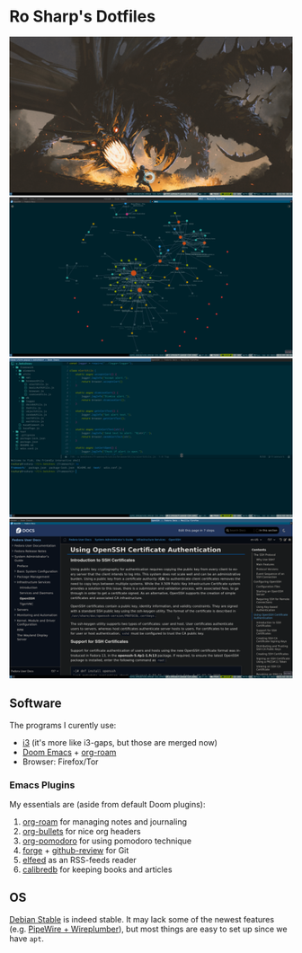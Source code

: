 # Ro Sharp's Dotfiles

![Desktop](./images/1.png)
![ORUI in Firefox](./images/2.png)
![Emacs](./images/3.png)
![Filefox](./images/4.png)

## Software

The programs I curently use:

- [i3](https://github.com/Airblader/i3) (it's more like i3-gaps, but those are merged now)
- [Doom Emacs](https://github.com/doomemacs/doomemacs) + [org-roam](https://github.com/org-roam/org-roam)
- Browser: Firefox/Tor

### Emacs Plugins

My essentials are (aside from default Doom plugins):

1. [org-roam](https://github.com/org-roam/org-roam) for managing notes and journaling
2. [org-bullets](https://melpa.org/#/org-bullets) for nice org headers
3. [org-pomodoro](https://melpa.org/#/org-pomodoro) for using pomodoro technique
4. [forge](https://melpa.org/#/forge) + [github-review](https://melpa.org/#/github-review) for Git
5. [elfeed](https://melpa.org/#/elfeed) as an RSS-feeds reader
6. [calibredb](https://melpa.org/#/calibredb) for keeping books and articles

## OS 

[Debian Stable](https://www.debian.org/releases/stable/) is indeed stable. It may lack some of the newest features (e.g. [PipeWire + Wireplumber](https://rosharp.github.io/posts/pipewire-with-wireplumber-on-debian/)), but most things are easy to set up since we have `apt`. 

